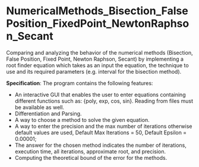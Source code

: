 # NumericalMethods_Bisection_FalsePosition_FixedPoint_NewtonRaphson_Secant
Comparing and analyzing the behavior of the numerical methods (Bisection, False Position, Fixed Point, Newton Raphson, Secant) by implementing a root finder equation which takes as an input the  equation, the technique to use and its required parameters (e.g. interval for the bisection  method).

**Specification**:
The program contains the following features:
* An interactive GUI that enables the user to enter equations containing different functions such as: {poly, exp, cos, sin}. Reading from files must be available as well.
* Differentiation and Parsing.
* A way to choose a method to solve the given equation.
* A way to enter the precision and the max number of iterations otherwise default values are used, Default Max Iterations = 50, Default Epsilon = 0.00001;
* The answer for the chosen method indicates the number of iterations, execution time, all iterations, approximate root, and precision.
* Computing the theoretical bound of the error for the methods.
